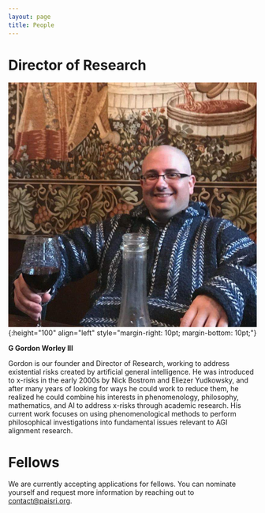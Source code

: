 ```yaml
---
layout: page
title: People
---
```


# Director of Research

![Picture of G Gordon Worley III](/img/head_ggordonworleyiii.jpg){:height="100" align="left" style="margin-right: 10pt; margin-bottom: 10pt;"}

**G Gordon Worley III**

Gordon is our founder and Director of Research, working to address existential risks created by artificial general intelligence. He was introduced to x-risks in the early 2000s by Nick Bostrom and Eliezer Yudkowsky, and after many years of looking for ways he could work to reduce them, he realized he could combine his interests in phenomenology, philosophy, mathematics, and AI to address x-risks through academic research. His current work focuses on using phenomenological methods to perform philosophical investigations into fundamental issues relevant to AGI alignment research.

# Fellows

We are currently accepting applications for fellows. You can nominate yourself and request more information by reaching out to contact@paisri.org.

